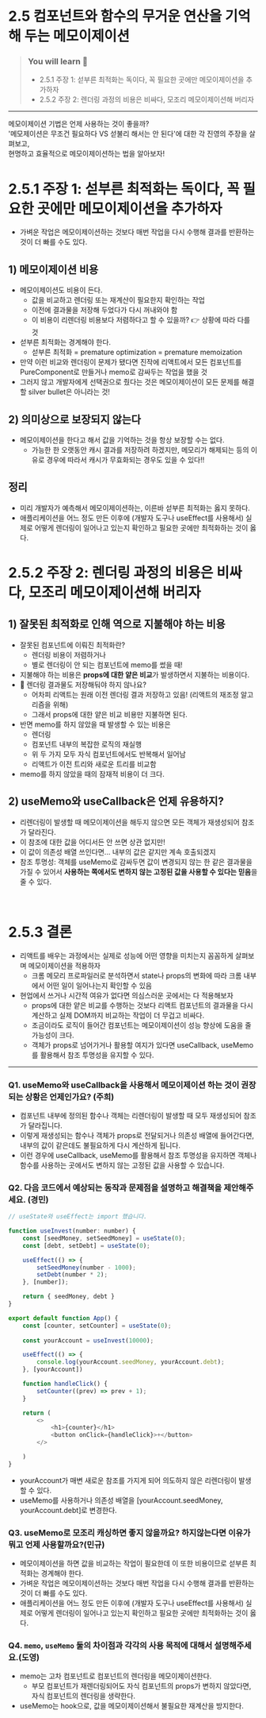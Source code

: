 # 2.5 컴포넌트와 함수의 무거운 연산을 기억해 두는 메모이제이션

> ### You will learn 📝
>- 2.5.1 주장 1: 섣부른 최적화는 독이다, 꼭 필요한 곳에만 메모이제이션을 추가하자
>- 2.5.2 주장 2: 렌더링 과정의 비용은 비싸다, 모조리 메모이제이션해 버리자

---

메모이제이션 기법은 언제 사용하는 것이 좋을까?  
'메모제이션은 무조건 필요하다 VS 섣불리 해서는 안 된다'에 대한 각 진영의 주장을 살펴보고,  
현명하고 효율적으로 메모이제이션하는 법을 알아보자!

# 2.5.1 주장 1: 섣부른 최적화는 독이다, 꼭 필요한 곳에만 메모이제이션을 추가하자
- 가벼운 작업은 메모이제이션하는 것보다 매번 작업을 다시 수행해 결과를 반환하는 것이 더 빠를 수도 있다.

## 1) 메모이제이션 비용
- 메모이제이션도 비용이 든다.
  - 값을 비교하고 렌더링 또는 재계산이 필요한지 확인하는 작업
  - 이전에 결과물을 저장해 두었다가 다시 꺼내와야 함
  - 이 비용이 리렌더링 비용보다 저렴하다고 할 수 있을까? 👉 상황에 따라 다를 것
- 섣부른 최적화는 경계해야 한다.
  - 섣부른 최적화 = premature optimization = premature memoization
- 만약 이런 비교와 렌더링이 문제가 됐다면 진작에 리액트에서 모든 컴포넌트를 PureComponent로 만들거나 memo로 감싸두는 작업을 했을 것
- 그러지 않고 개발자에게 선택권으로 줬다는 것은 메모이제이션이 모든 문제를 해결할 silver bullet은 아니라는 것!

## 2) 의미상으로 보장되지 않는다
- 메모이제이션을 한다고 해서 값을 기억하는 것을 항상 보장할 수는 없다.
  - 가능한 한 오랫동안 캐시 결과를 저장하려 하겠지만, 메모리가 해제되는 등의 이유로 경우에 따라서 캐시가 무효화되는 경우도 있을 수 있다!!

## 정리
- 미리 개발자가 예측해서 메모이제이션하는, 이른바 섣부른 최적화는 옳지 못하다.
- 애플리케이션을 어느 정도 만든 이후에 (개발자 도구나 useEffect를 사용해서) 실제로 어떻게 렌더링이 일어나고 있는지 확인하고 필요한 곳에만 최적화하는 것이 옳다.


# 2.5.2 주장 2: 렌더링 과정의 비용은 비싸다, 모조리 메모이제이션해 버리자
## 1) 잘못된 최적화로 인해 역으로 지불해야 하는 비용
- 잘못된 컴포넌트에 이뤄진 최적화란?
  - 렌더링 비용이 저렴하거나
  - 별로 렌더링이 안 되는 컴포넌트에 memo를 썼을 때!
- 지불해야 하는 비용은 **props에 대한 얕은 비교**가 발생하면서 지불하는 비용이다.
- 🤔 렌더링 결과물도 저장해둬야 하지 않나요?
  - 어차피 리액트는 원래 이전 렌더링 결과 저장하고 있음! (리액트의 재조정 알고리즘을 위해)
  - 그래서 props에 대한 얕은 비교 비용만 지불하면 된다.
- 반면 memo를 하지 않았을 때 발생할 수 있는 비용은
  - 렌더링
  - 컴포넌트 내부의 복잡한 로직의 재실행
  - 위 두 가지 모두 자식 컴포넌트에서도 반복해서 일어남
  - 리액트가 이전 트리와 새로운 트리를 비교함
- memo를 하지 않았을 때의 잠재적 비용이 더 크다.

## 2) useMemo와 useCallback은 언제 유용하지?
- 리렌더링이 발생할 때 메모이제이션을 해두지 않으면 모든 객체가 재생성되어 참조가 달라진다.
- 이 참조에 대한 값을 어디서든 안 쓰면 상관 없지만!
- 이 값이 의존성 배열 쓰인다면... 내부의 값은 같지만 계속 호출되겠지
- 참조 투명성: 객체를 useMemo로 감싸두면 값이 변경되지 않는 한 같은 결과물을 가질 수 있어서 **사용하는 쪽에서도 변하지 않는 고정된 값을 사용할 수 있다는 믿음**을 줄 수 있다.

<br/>

# 2.5.3 결론
- 리액트를 배우는 과정에서는 실제로 성능에 어떤 영향을 미치는지 꼼꼼하게 살펴보며 메모이제이션을 적용하자
  - 크롬 메모리 프로파일러로 분석하면서 state나 props의 변화에 따라 크롬 내부에서 어떤 일이 일어나는지 확인할 수 있음
- 현업에서 쓰거나 시간적 여유가 없다면 의심스러운 곳에서는 다 적용해보자
  - props에 대한 얕은 비교를 수행하는 것보다 리액트 컴포넌트의 결과물을 다시 계산하고 실제 DOM까지 비교하는 작업이 더 무겁고 비싸다.
  - 조금이라도 로직이 들어간 컴포넌트는 메모이제이션이 성능 향상에 도움을 줄 가능성이 크다.
  - 객체가 props로 넘어가거나 활용할 여지가 있다면 useCallback, useMemo를 활용해서 참조 투명성을 유지할 수 있다.

---

### Q1. useMemo와 useCallback을 사용해서 메모이제이션 하는 것이 권장되는 상황은 언제인가요? (주희)
- 컴포넌트 내부에 정의된 함수나 객체는 리렌더링이 발생할 때 모두 재생성되어 참조가 달라집니다.
- 이렇게 재생성되는 함수나 객체가 props로 전달되거나 의존성 배열에 들어간다면, 내부의 값이 같은데도 불필요하게 다시 계산하게 됩니다.
- 이런 경우에 useCallback, useMemo를 활용해서 참조 투명성을 유지하면 객체나 함수를 사용하는 곳에서도 변하지 않는 고정된 값을 사용할 수 있습니다.

### Q2. 다음 코드에서 예상되는 동작과 문제점을 설명하고 해결책을 제안해주세요. (경민)

```javascript
// useState와 useEffect는 import 했습니다.

function useInvest(number: number) {
    const [seedMoney, setSeedMoney] = useState(0);
    const [debt, setDebt] = useState(0);

    useEffect(() => {
        setSeedMoney(number - 1000);
        setDebt(number * 2);
    }, [number]);

    return { seedMoney, debt }
}

export default function App() {
    const [counter, setCounter] = useState(0);
    
    const yourAccount = useInvest(10000);

    useEffect(() => {
        console.log(yourAccount.seedMoney, yourAccount.debt);
    }, [yourAccount])

    function handleClick() {
        setCounter((prev) => prev + 1);
    }

    return (
        <>
            <h1>{counter}</h1>
            <button onClick={handleClick}>+</button>
        </>

    )
}
```
- yourAccount가 매변 새로운 참조를 가지게 되어 의도하지 않은 리렌더링이 발생할 수 있다.
- useMemo를 사용하거나 의존성 배열을 [yourAccount.seedMoney, yourAccount.debt]로 변경한다.

### Q3. useMemo로 모조리 캐싱하면 좋지 않을까요? 하지않는다면 이유가뭐고 언제 사용할까요?(민규)
- 메모이제이션을 하면 값을 비교하는 작업이 필요한데 이 또한 비용이므로 섣부른 최적화는 경계해야 한다.
- 가벼운 작업은 메모이제이션하는 것보다 매번 작업을 다시 수행해 결과를 반환하는 것이 더 빠를 수도 있다.
- 애플리케이션을 어느 정도 만든 이후에 (개발자 도구나 useEffect를 사용해서) 실제로 어떻게 렌더링이 일어나고 있는지 확인하고 필요한 곳에만 최적화하는 것이 옳다.

### Q4. `memo`, `useMemo` 둘의 차이점과 각각의 사용 목적에 대해서 설명해주세요.(도영)
- memo는 고차 컴포넌트로 컴포넌트의 렌더링을 메모이제이션한다.
  - 부모 컴포넌트가 재렌더링되어도 자식 컴포넌트의 props가 변하지 않았다면, 자식 컴포넌트의 렌더링을 생략한다.
- useMemo는 hook으로, 값을 메모이제이션해서 불필요한 재계산을 방지한다.
